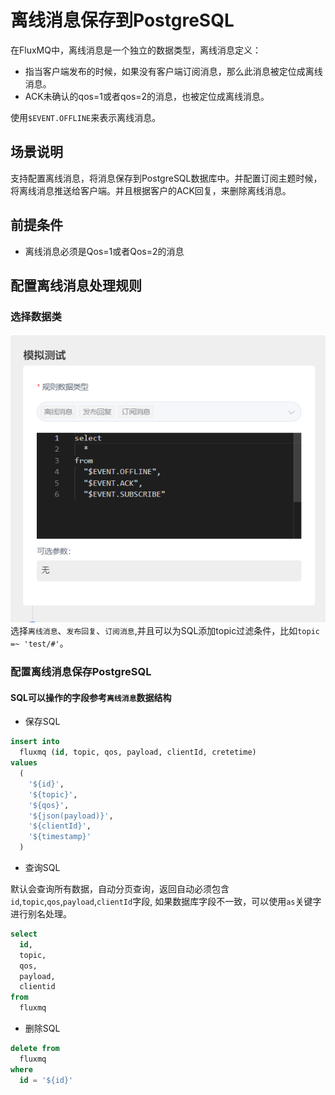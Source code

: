 # 离线消息保存到PostgreSQL
在FluxMQ中，离线消息是一个独立的数据类型，离线消息定义：
- 指当客户端发布的时候，如果没有客户端订阅消息，那么此消息被定位成离线消息。
- ACK未确认的qos=1或者qos=2的消息，也被定位成离线消息。

使用`$EVENT.OFFLINE`来表示离线消息。
## 场景说明
支持配置离线消息，将消息保存到PostgreSQL数据库中。并配置订阅主题时候，将离线消息推送给客户端。并且根据客户的ACK回复，来删除离线消息。


## 前提条件
- 离线消息必须是Qos=1或者Qos=2的消息

## 配置离线消息处理规则
### 选择数据类
![img.png](../../../assets/images/gzyq/offline.png)
选择`离线消息`、`发布回复`、`订阅消息`,并且可以为SQL添加topic过滤条件，比如`topic =~ 'test/#'`。
### 配置离线消息保存PostgreSQL
 
#### SQL可以操作的字段参考`离线消息`数据结构
- 保存SQL

```sql
insert into
  fluxmq (id, topic, qos, payload, clientId, cretetime)
values
  (
    '${id}',
    '${topic}',
    '${qos}',
    '${json(payload)}',
    '${clientId}',
    '${timestamp}'
  )
```
- 查询SQL

默认会查询所有数据，自动分页查询，返回自动必须包含 `id`,`topic`,`qos`,`payload`,`clientId`字段,
如果数据库字段不一致，可以使用`as`关键字进行别名处理。
```sql
select
  id,
  topic,
  qos,
  payload,
  clientid
from
  fluxmq
```
- 删除SQL
```sql
delete from
  fluxmq
where
  id = '${id}'
```

